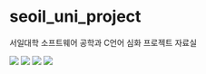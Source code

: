 # seoil_uni_project
서일대학 소프트웨어 공학과 C언어 심화 프로젝트 자료실


<img src="https://user-images.githubusercontent.com/11598835/96086997-1f078280-0efe-11eb-97f0-928dc4777cde.png">

<img src="https://user-images.githubusercontent.com/11598835/96087193-71e13a00-0efe-11eb-8aa7-b5da6ddde902.png">

<img src="https://user-images.githubusercontent.com/11598835/96087331-a5bc5f80-0efe-11eb-81ba-360de21daddd.png">

<img src="https://user-images.githubusercontent.com/11598835/96087397-bec51080-0efe-11eb-92fd-a57f4e27fd32.png">
